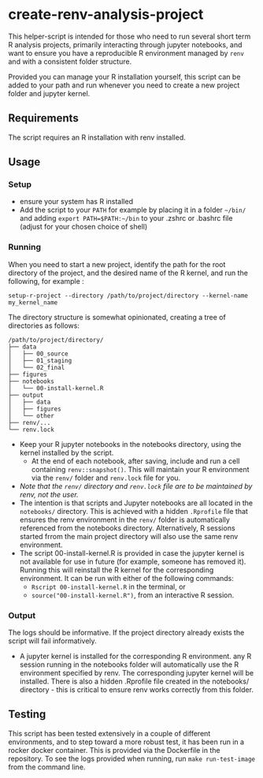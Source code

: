 # create-renv-analysis-project

This helper-script is intended for those who need to run several short term R analysis projects, primarily interacting through jupyter notebooks, and want to ensure you have a reproducible R environment managed by `renv` and with a consistent folder structure.

Provided you can manage your R installation yourself, this script can be added to your path and run whenever you need to create a new project folder and jupyter kernel.

## Requirements

The script requires an R installation with renv installed.

## Usage

### Setup

- ensure your system has R installed
- Add the script to your `PATH` for example by placing it in a folder `~/bin/` and adding `export PATH=$PATH:~/bin` to your .zshrc or .bashrc file (adjust for your chosen choice of shell)

### Running

When you need to start a new project, identify the path for the root directory of the project, and the desired name of the R kernel, and run the following, for example :

```{bash}
setup-r-project --directory /path/to/project/directory --kernel-name my_kernel_name
```

The directory structure is somewhat opinionated, creating a tree of directories as follows:

```{bash}
/path/to/project/directory/
├── data
│   ├── 00_source
│   ├── 01_staging
│   └── 02_final
├── figures
├── notebooks
│   └── 00-install-kernel.R
├── output
│   ├── data
│   ├── figures
│   └── other
├── renv/...
└── renv.lock
```

- Keep your R jupyter notebooks in the notebooks directory, using the kernel installed by the script.
  - At the end of each notebook, after saving, include and run a cell containing `renv::snapshot()`.  This will maintain your  R environment via the `renv/` folder and `renv.lock` file for you.
- *Note that the `renv/` directory and `renv.lock` file are to be maintained by renv, not the user.*
- The intention is that scripts and Jupyter notebooks are all located in the `notebooks/` directory.  This is achieved with a hidden `.Rprofile` file that ensures the renv environment in the `renv/` folder is automatically referenced from the notebooks directory.  Alternatively, R sessions started frrom the main project directory will also use the same renv environment.
- The script 00-install-kernel.R is provided in case the jupyter kernel is not available for use in future (for example, someone has removed it).  Running this will reinstall the R kernel for the corresponding environment.  It can be run with either of the following commands:
  - `Rscript 00-install-kernel.R` in the terminal, or
  - `source("00-install-kernel.R")`, from an interactive R session.

### Output

The logs should be informative.  If the project directory already exists the script will fail informatively.

- A jupyter kernel is installed for the corresponding R environment.
any R session running in the notebooks folder will automatically use the R environment specified by renv.  The corresponding jupyter kernel will be installed.
There is also a hidden .Rprofile file created in the notebooks/ directory - this is critical to ensure renv works correctly from this folder.

## Testing

This script has been tested extensively in a couple of different environments, and to step toward a more robust test, it has been run in a rocker docker container.  This is provided via the Dockerfile in the repository.  To see the logs provided when running, run `make run-test-image` from the command line.
